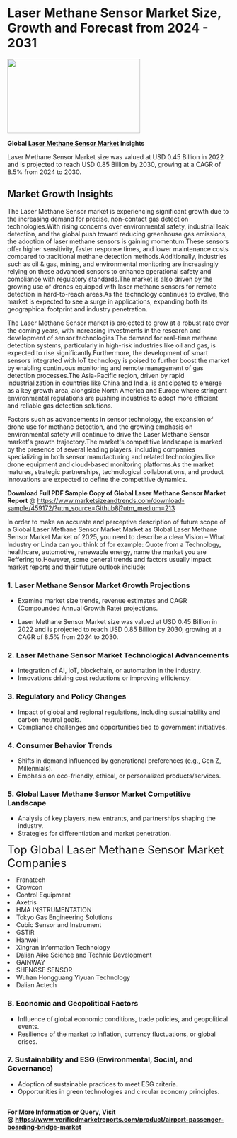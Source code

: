 <H1>Laser Methane Sensor Market Size, Growth and Forecast from 2024 - 2031</H1><img class="aligncenter size-medium wp-image-584254" src="https://thirdeyenews.in/wp-content/uploads/2024/09/Global-Market-Research-300x168.jpeg" alt="" width="300" height="168" /><p><strong>Global&nbsp;<a href="https://www.marketsizeandtrends.com/download-sample/459172/?utm_source=Github8j?utm_medium=213">Laser Methane Sensor Market</a> Insights</strong></p><p>Laser Methane Sensor Market size was valued at USD 0.45 Billion in 2022 and is projected to reach USD 0.85 Billion by 2030, growing at a CAGR of 8.5% from 2024 to 2030.</p><p><h2>Market Growth Insights</h2> <p>The Laser Methane Sensor market is experiencing significant growth due to the increasing demand for precise, non-contact gas detection technologies.With rising concerns over environmental safety, industrial leak detection, and the global push toward reducing greenhouse gas emissions, the adoption of laser methane sensors is gaining momentum.These sensors offer higher sensitivity, faster response times, and lower maintenance costs compared to traditional methane detection methods.Additionally, industries such as oil & gas, mining, and environmental monitoring are increasingly relying on these advanced sensors to enhance operational safety and compliance with regulatory standards.The market is also driven by the growing use of drones equipped with laser methane sensors for remote detection in hard-to-reach areas.As the technology continues to evolve, the market is expected to see a surge in applications, expanding both its geographical footprint and industry penetration.</p> <p>The Laser Methane Sensor market is projected to grow at a robust rate over the coming years, with increasing investments in the research and development of sensor technologies.The demand for real-time methane detection systems, particularly in high-risk industries like oil and gas, is expected to rise significantly.Furthermore, the development of smart sensors integrated with IoT technology is poised to further boost the market by enabling continuous monitoring and remote management of gas detection processes.The Asia-Pacific region, driven by rapid industrialization in countries like China and India, is anticipated to emerge as a key growth area, alongside North America and Europe where stringent environmental regulations are pushing industries to adopt more efficient and reliable gas detection solutions.<p>Factors such as advancements in sensor technology, the expansion of drone use for methane detection, and the growing emphasis on environmental safety will continue to drive the Laser Methane Sensor market's growth trajectory.The market's competitive landscape is marked by the presence of several leading players, including companies specializing in both sensor manufacturing and related technologies like drone equipment and cloud-based monitoring platforms.As the market matures, strategic partnerships, technological collaborations, and product innovations are expected to define the competitive dynamics.</p> <p><span class=""><strong>Download Full PDF Sample Copy of Global Laser Methane Sensor Market Report</strong> @ <a href="https://www.marketsizeandtrends.com/download-sample/459172/?utm_source=Github8j?utm_medium=213" target="_blank">https://www.marketsizeandtrends.com/download-sample/459172/?utm_source=Github8j?utm_medium=213</a></span></p><p>In order to make an accurate and perceptive description of future scope of a Global&nbsp;Laser Methane Sensor Market Market as Global&nbsp;Laser Methane Sensor Market Market of 2025, you need to describe a clear Vision &ndash; What Industry or Linda can you think of for example: Quote from a Technology, healthcare, automotive, renewable energy, name the market you are Reffering to.However, some general trends and factors usually impact market reports and their future outlook include:</p><h3>1.&nbsp;<strong>Laser Methane Sensor Market Growth Projections</strong></h3><ul><li>Examine market size trends, revenue estimates and CAGR (Compounded Annual Growth Rate) projections.</li><li><p>Laser Methane Sensor Market size was valued at USD 0.45 Billion in 2022 and is projected to reach USD 0.85 Billion by 2030, growing at a CAGR of 8.5% from 2024 to 2030.</p></li></ul><h3>2.&nbsp;<strong>Laser Methane Sensor Market Technological Advancements</strong></h3><ul><li>Integration of AI, IoT, blockchain, or automation in the industry.</li><li>Innovations driving cost reductions or improving efficiency.</li></ul><h3>3.&nbsp;<strong>Regulatory and Policy Changes</strong></h3><ul><li>Impact of global and regional regulations, including sustainability and carbon-neutral goals.</li><li>Compliance challenges and opportunities tied to government initiatives.</li></ul><h3>4.&nbsp;<strong>Consumer Behavior Trends</strong></h3><ul><li>Shifts in demand influenced by generational preferences (e.g., Gen Z, Millennials).</li><li>Emphasis on eco-friendly, ethical, or personalized products/services.</li></ul><h3>5.&nbsp;<strong>Global Laser Methane Sensor Market Competitive Landscape</strong></h3><ul><li>Analysis of key players, new entrants, and partnerships shaping the industry.</li><li>Strategies for differentiation and market penetration.</li></ul><p data-pm-slice="1 1 []"><span style="color: inherit; font-family: inherit; font-size: 25px;">Top Global Laser Methane Sensor Market Companies</span></p><div class="" data-test-id=""><p><li>Franatech</li><li> Crowcon</li><li> Control Equipment</li><li> Axetris</li><li> HMA INSTRUMENTATION</li><li> Tokyo Gas Engineering Solutions</li><li> Cubic Sensor and Instrument</li><li> GSTiR</li><li> Hanwei</li><li> Xingran Information Technology</li><li> Dalian Aike Science and Technic Development</li><li> GAINWAY</li><li> SHENGSE SENSOR</li><li> Wuhan Hongguang Yiyuan Technology</li><li> Dalian Actech</li></p></div><h3>6.&nbsp;<strong>Economic and Geopolitical Factors</strong></h3><ul><li>Influence of global economic conditions, trade policies, and geopolitical events.</li><li>Resilience of the market to inflation, currency fluctuations, or global crises.</li></ul><h3>7.&nbsp;<strong>Sustainability and ESG (Environmental, Social, and Governance)</strong></h3><ul><li>Adoption of sustainable practices to meet ESG criteria.</li><li>Opportunities in green technologies and circular economy principles.</li></ul><h2><strong style="font-size: 14px;">For More Information or Query, Visit @&nbsp;</strong><a style="background-color: #ffffff; font-size: 14px;" href="https://www.marketsizeandtrends.com/report/laser-methane-sensor-market/" target="_blank">https://www.verifiedmarketreports.com/product/airport-passenger-boarding-bridge-market</a></h2>